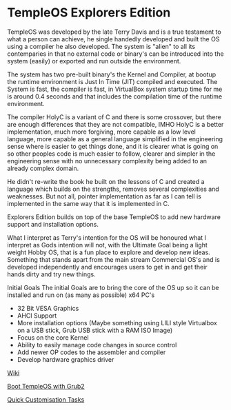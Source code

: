# TempleOS Explorers Edition

TempleOS was developed by the late Terry Davis and is a true testament to what a person can achieve, he single handedly developed and built the OS using a compiler he also developed. The system is "alien" to all its contemparies in that no external code or binary's can be introduced into the system (easily) or exported and run outside the environment.

The system has two pre-built binary's the Kernel and Compiler, at bootup the runtime environment is Just In Time (JIT) compiled and executed. The System is fast, the compiler is fast, in VirtualBox system startup time for me is around 0.4 seconds and that includes the compilation time of the runtime environment.

The compiler HolyC is a variant of C and there is some crossover, but there are enough differences that they are not compatible, IMHO HolyC is a better implementation, much more forgiving, more capable as a low level language, more capable as a general language simplified in the engineering sense where is easier to get things done, and it is clearer what is going on so other peoples code is much easier to follow, clearer and simpler in the engineering sense with no unnecessary complexity being added to an already complex domain.

He didn't re-write the book he built on the lessons of C and created a language which builds on the strengths, removes several complexities and weaknesses. But not all, pointer implementation as far as I can tell is implemented in the same way that it is implemented in C.

Explorers Edition builds on top of the base TempleOS to add new hardware support and installation options. 

What I interpret as Terry's intention for the OS will be honoured what I interpret as Gods intention will not, with the Ultimate Goal being a light weight Hobby OS, that is a fun place to explore and develop new ideas. Something that stands apart from the main stream Commercial OS's and is developed independently and encourages users to get in and get their hands dirty and try new things.

Initial Goals
The initial Goals are to bring the core of the OS up so it can be installed and run on (as many as possible) x64 PC's

* 32 Bit VESA Graphics
* AHCI Support
* More installation options (Maybe something using LILI style Virtualbox on a USB stick, Grub USB stick with a RAM ISO Image)
* Focus on the core Kernel
* Ability to easily manage code changes in source control
* Add newer OP codes to the assembler and compiler 
* Develop hardware graphics driver

[Wiki](https://github.com/Slapparoo/TempleOS-EE/wiki)

[Boot TempleOS with Grub2](https://github.com/Slapparoo/TempleOS-EE/wiki/Boot-TempleOS-with-Grub2)

[Quick Customisation Tasks](https://github.com/Slapparoo/TempleOS-EE/wiki/Quick-Customisation-Tasks)
